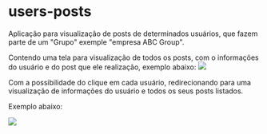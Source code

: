 # users-posts

Aplicação para visualização de posts de determinados usuários, que fazem parte de um "Grupo" exemple "empresa ABC Group".

Contendo uma tela para visualização de todos os posts, com o informações do usuário e do post que ele realização, exemplo abaixo: 
![](https://imgur.com/0vvuVez)

Com a possibilidade do clique em cada usuário, redirecionando para uma visualização de informações do usuário e todos os seus posts listados.

Exemplo abaixo: 

![](https://imgur.com/7B20ekp)

